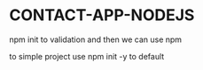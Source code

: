 # CONTACT-APP-NODEJS

npm init to validation
and then we can use npm

to simple project use npm init -y to default
